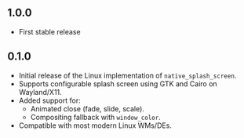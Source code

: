## 1.0.0

- First stable release

## 0.1.0

- Initial release of the Linux implementation of `native_splash_screen`.
- Supports configurable splash screen using GTK and Cairo on Wayland/X11.
- Added support for:
  - Animated close (fade, slide, scale).
  - Compositing fallback with `window_color`.
- Compatible with most modern Linux WMs/DEs.